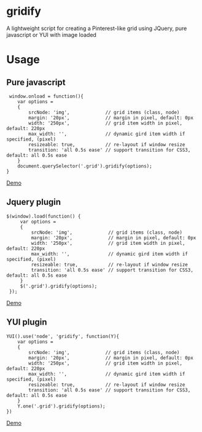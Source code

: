 gridify
=======
A lightweight script for creating a Pinterest-like grid using JQuery, pure javascript or YUI with image loaded


# Usage

## Pure javascript

     window.onload = function(){
        var options =
        {
            srcNode: 'img',             // grid items (class, node)
            margin: '20px',             // margin in pixel, default: 0px
            width: '250px',             // grid item width in pixel, default: 220px
            max_width: '',              // dynamic gird item width if specified, (pixel)
            resizeable: true,           // re-layout if window resize
            transition: 'all 0.5s ease' // support transition for CSS3, default: all 0.5s ease
        }
        document.querySelector('.grid').gridify(options);
    }

[Demo](http://cssdeck.com/labs/60n6c2ur)

## Jquery plugin

    $(window).load(function() {
         var options =
         {
             srcNode: 'img',             // grid items (class, node)
             margin: '20px',             // margin in pixel, default: 0px
             width: '250px',             // grid item width in pixel, default: 220px
             max_width: '',              // dynamic gird item width if specified, (pixel)
             resizeable: true,           // re-layout if window resize
             transition: 'all 0.5s ease' // support transition for CSS3, default: all 0.5s ease
         }
         $('.grid').gridify(options);
     });

[Demo](http://cssdeck.com/labs/wiu0xg4b)

## YUI plugin

    YUI().use('node', 'gridify', function(Y){
        var options =
        {
            srcNode: 'img',             // grid items (class, node)
            margin: '20px',             // margin in pixel, default: 0px
            width: '250px',             // grid item width in pixel, default: 220px
            max_width: '',              // dynamic gird item width if specified, (pixel)
            resizeable: true,           // re-layout if window resize
            transition: 'all 0.5s ease' // support transition for CSS3, default: all 0.5s ease
        }
        Y.one('.grid').gridify(options);
    })

[Demo](http://cssdeck.com/labs/q2ylxqns)

